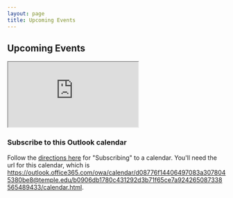 ```yaml
---
layout: page
title: Upcoming Events
---
```

## Upcoming Events



<div class="responsive-wrap"><iframe loading="lazy" src="https://outlook.office365.com/owa/calendar/d08776f14406497083a3078045380be8@temple.edu/b0906db1780c431292d3b71f65ce7a924265087338565489433/calendar.html"></iframe></div>

### Subscribe to this Outlook calendar
Follow the [directions here](https://support.microsoft.com/en-gb/topic/cff1429c-5af6-41ec-a5b4-74f2c278e98c) for "Subscribing" to a calendar. You'll need the url for this calendar, which is https://outlook.office365.com/owa/calendar/d08776f14406497083a3078045380be8@temple.edu/b0906db1780c431292d3b71f65ce7a924265087338565489433/calendar.html.
